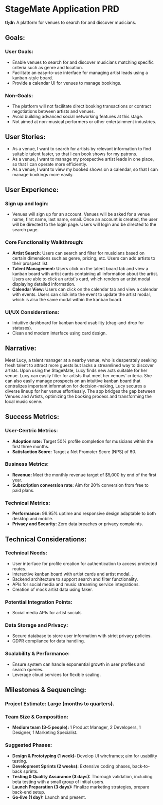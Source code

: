# StageMate Application PRD

**tl;dr:** A platform for venues to search for and discover musicians.

## Goals:

### User Goals:

- Enable venues to search for and discover musicians matching specific criteria such as genre and location.
- Facilitate an easy-to-use interface for managing artist leads using a kanban-style board.
- Provide a calendar UI for venues to manage bookings.

### Non-Goals:

- The platform will not facilitate direct booking transactions or contract negotiations between artists and venues.
- Avoid building advanced social networking features at this stage.
- Not aimed at non-musical performers or other entertainment industries.

## User Stories:

- As a venue, I want to search for artists by relevant information to find suitable talent faster, so that I can book shows for my patrons.
- As a venue, I want to manage my prospective artist leads in one place, so that I can operate more efficiently.
- As a venue, I want to view my booked shows on a calendar, so that I can manage bookings more easily.

## User Experience:

### Sign up and login:

- Venues will sign up for an account. Venues will be asked for a venue name, first name, last name, email. Once an account is created, the user will be directed to the login page. Users will login and be directed to the search page.

### Core Functionality Walkthrough:

- **Artist Search:** Users can search and filter for musicians based on certain dimensions such as genre, pricing, etc. Users can add artists to their prospect list.
- **Talent Management:** Users click on the talent board tab and view a kanban board with artist cards containing all information about the artist. Users are able to click an artist's card, which renders an artist modal displaying detailed information.
- **Calendar View:** Users can click on the calendar tab and view a calendar with events. Users can click into the event to update the artist modal, which is also the same modal within the kanban board.

### UI/UX Considerations:

- Intuitive dashboard for kanban board usability (drag-and-drop for statuses).
- Clean and modern interface using card design.

## Narrative:

Meet Lucy, a talent manager at a nearby venue, who is desperately seeking fresh talent to attract more guests but lacks a streamlined way to discover artists. Upon using the StageMate, Lucy finds new acts suitable for her venue. Lucy can easily filter for artists that meet her venues’ criteria. She can also easily manage prospects on an intuitive kanban board that centralizes important information for decision-making, Lucy secures a diverse lineup for her venue effortlessly. The app bridges the gap between Venues and Artists, optimizing the booking process and transforming the local music scene.

## Success Metrics:

### User-Centric Metrics:

- **Adoption rate:** Target 50% profile completion for musicians within the first three months.
- **Satisfaction Score:** Target a Net Promoter Score (NPS) of 60.

### Business Metrics:

- **Revenue:** Meet the monthly revenue target of $5,000 by end of the first year.
- **Subscription conversion rate:** Aim for 20% conversion from free to paid plans.

### Technical Metrics:

- **Performance:** 99.95% uptime and responsive design adaptable to both desktop and mobile.
- **Privacy and Security:** Zero data breaches or privacy complaints.

## Technical Considerations:

### Technical Needs:

- User interface for profile creation for authentication to access protected routes.
- Interactive kanban board with artist cards and artist modal. .
- Backend architecture to support search and filter functionality.
- APIs for social media and music streaming service integrations.
- Creation of mock artist data using faker.

### Potential Integration Points:

- Social media APIs for artist socials

### Data Storage and Privacy:

- Secure database to store user information with strict privacy policies.
- GDPR compliance for data handling.

### Scalability & Performance:

- Ensure system can handle exponential growth in user profiles and search queries.
- Leverage cloud services for flexible scaling.

## Milestones & Sequencing:

### Project Estimate: Large (months to quarters).

### Team Size & Composition:

- **Medium team (3-5 people):** 1 Product Manager, 2 Developers, 1 Designer, 1 Marketing Specialist.

### Suggested Phases:

- **Design & Prototyping (1 week):** Develop UI wireframes; aim for usability testing.
- **Development Sprints (2 weeks):** Extensive coding phases, back-to-back sprints.
- **Testing & Quality Assurance (3 days):** Thorough validation, including beta testing with a small group of initial users.
- **Launch Preparation (3 days):** Finalize marketing strategies, prepare back-end setup.
- **Go-live (1 day):** Launch and present.
